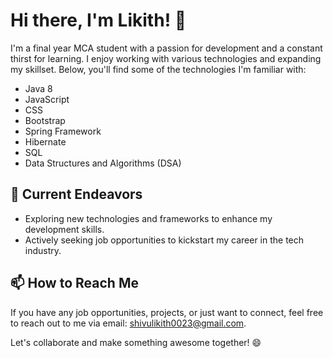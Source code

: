 # Hi there, I'm Likith! 👋

I'm a final year MCA student with a passion for development and a constant thirst for learning. I enjoy working with various technologies and expanding my skillset. Below, you'll find some of the technologies I'm familiar with:

- Java 8
- JavaScript
- CSS
- Bootstrap
- Spring Framework
- Hibernate
- SQL
- Data Structures and Algorithms (DSA)

## 🚀 Current Endeavors

- Exploring new technologies and frameworks to enhance my development skills.
- Actively seeking job opportunities to kickstart my career in the tech industry.

## 📫 How to Reach Me

If you have any job opportunities, projects, or just want to connect, feel free to reach out to me via email: [shivulikith0023@gmail.com](mailto:shivulikith0023@gmail.com).

Let's collaborate and make something awesome together! 😄
